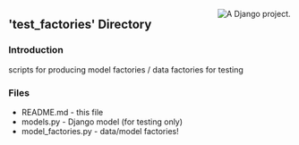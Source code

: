 <a href="http://www.djangoproject.com/" ><img src="https://www.djangoproject.com/m/img/badges/djangoproject120x25.gif" border="0" alt="A Django project." title="A Django project." style="float: right;" /></a>

## 'test_factories' Directory 

### Introduction
scripts for producing model factories / data factories for testing 

### Files

* README.md   - this file
* models.py   - Django model (for testing only)
* model_factories.py  - data/model factories!

